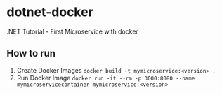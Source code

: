 # dotnet-docker
.NET Tutorial - First Microservice with docker

## How to run
1. Create Docker Images
   `docker build -t mymicroservice:<version> .`
2. Run Docker Image
   `docker run -it --rm -p 3000:8080 --name mymicroservicecontainer mymicroservice:<version>`
